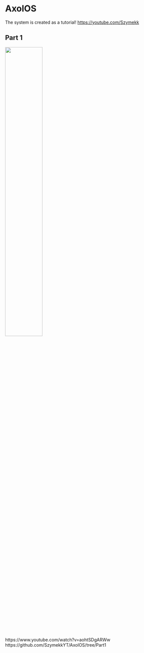 # AxolOS
The system is created as a tutorial! 
https://youtube.com/Szymekk

## Part 1
 <picture>
     <source srcset="https://raw.githubusercontent.com/SzymekkYT/AxolOS/main/Art/AxolOS1.png">
    <img width=49% src="">
  </picture>
  <br>
https://www.youtube.com/watch?v=aohtSDgARWw <br>
https://github.com/SzymekkYT/AxolOS/tree/Part1
